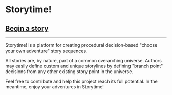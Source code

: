# Storytime!

## [Begin a story](https://rvanasa.github.io/storytime)

---

Storytime! is a platform for creating procedural decision-based "choose your own adventure" story sequences.

All stories are, by nature, part of a common overarching universe. 
Authors may easily define custom and unique storylines by defining "branch point" decisions from any other existing story point in the universe.

Feel free to contribute and help this project reach its full potential. In the meantime, enjoy your adventures in Storytime!